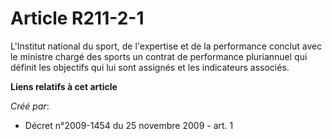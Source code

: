 # Article R211-2-1

L'Institut national du sport, de l'expertise et de la performance conclut avec le ministre chargé des sports un contrat de
performance pluriannuel qui définit les objectifs qui lui sont assignés et les indicateurs associés.

**Liens relatifs à cet article**

_Créé par_:

  - Décret n°2009-1454 du 25 novembre 2009 - art. 1
